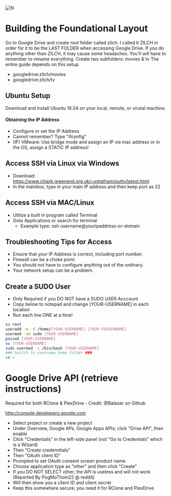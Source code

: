 ![N](https://preview.ibb.co/gdXE0m/Snip20171029_22.png)


# Building the Foundational Layout
Go to Google Drive and create root folder called zilch.  I called it ZILCH in order for it to be the LAST FOLDER when accessing Google Drive.  If you do anything other than ZILCH, it may cause some headaches.  You'll will have to remember to rename everything.
Create two subfolders: movies & tv
The entire guide depends on this setup
- googledrive:zilch/movies
- googledrive:zilch/tv

## Ubuntu Setup 
Download and install Ubuntu 16.04 on your local, remote, or virutal machine.

#### Obtaining the IP Address
- Configure or set the IP Address
- Cannot remember? Type "ifconfig"
- (IF) VMware: Use bridge mode and assign an IP via mac address or in the OS, assign a STATIC IP address!

## Access SSH via Linux via Windows
- Download:  https://www.chiark.greenend.org.uk/~sgtatham/putty/latest.html
- In the mainbox, type in your main IP address and then keep port as 22

## Access SSH via MAC/Linux 
- Utilize a built in program called Terminal
- Goto Applications or search for terminal
  - Example type: ssh username@youripaddress-or-domain

## Troubleshooting Tips for Access
- Ensure that your IP Address is correct, including port number.
- Firewall can be a choke point.
- You should not have to configure anything out of the ordinary.
- Your network setup can be a problem.

## Create a SUDO User
- Only Required if you DO NOT have a SUDO USER Acccount
- Copy below to notepad and change [YOUR-USERNAME] in each location
- Run each line ONE at a time!

```sh
su root
useradd -m -d /home/[YOUR-USERNAME] [YOUR-YOUSERNAME]
usermod -aG sudo [YOUR-USERNAME]
passwd [YOUR-USERNAME]
su [YOUR-USERNAME]
sudo usermod -s /bin/bash [YOUR-USERNAME]
### Switch to username home folder ###
cd ~
```

# Google Drive API (retrieve instructions)

Required for both RClone & PlexDrive - Credit: @Balazer on Github

http://console.developers.google.com
* Select project or create a new project
* Under Overview, Google APs, Google Apps APIs; click "Drive API", then enable
* Click "Credentails" in the left-side panel (not "Go to Credentials" which is a Wizard)
* Then "Create credenntials"
* Then "OAuth client ID"
* Prompted to set OAuth consent screen product name.
* Choose application type as "other" and then click "Create"
* If you DO NOT SELECT other, the API is useless and will not work (Reported By PogMoThoin22 @ reddit)
* Will then show you a client ID and client secret
* Keep this somewhere secure; you need it for RClone and PlexDrive
